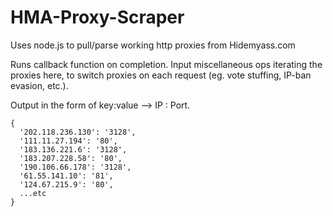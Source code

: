 HMA-Proxy-Scraper
=================

Uses node.js to pull/parse working http proxies from Hidemyass.com

Runs callback function on completion. Input miscellaneous ops iterating the proxies here, to switch proxies on each request (eg. vote stuffing, IP-ban evasion, etc.).

Output in the form of key:value --> IP : Port.
```
{ 
  '202.118.236.130': '3128',
  '111.11.27.194': '80',
  '183.136.221.6': '3128',
  '183.207.228.58': '80',
  '190.106.66.178': '3128',
  '61.55.141.10': '81',
  '124.67.215.9': '80',
  ...etc
}
```
